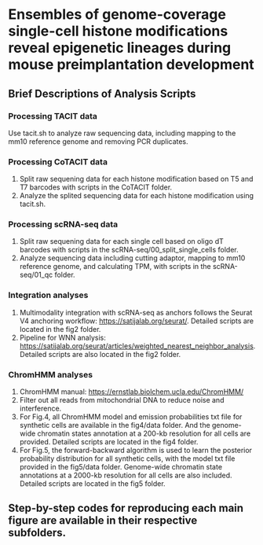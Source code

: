 # Ensembles of genome-coverage single-cell histone modifications reveal epigenetic lineages during mouse preimplantation development

## Brief Descriptions of Analysis Scripts

### Processing TACIT data
Use tacit.sh to analyze raw sequencing data, including mapping to the mm10 reference genome and removing PCR duplicates.

### Processing CoTACIT data
1. Split raw sequening data for each histone modification based on T5 and T7 barcodes with scripts in the CoTACIT folder.
2. Analyze the splited sequencing data for each histone modification using tacit.sh.

### Processing scRNA-seq data
1. Split raw sequening data for each single cell based on oligo dT barcodes with scripts in the scRNA-seq/00_split_single_cells folder.
2. Analyze sequencing data including cutting adaptor, mapping to mm10 reference genome, and calculating TPM, with scripts in the scRNA-seq/01_qc folder.

### Integration analyses
1. Multimodality integration with scRNA-seq as anchors follows the Seurat V4 anchoring workflow: https://satijalab.org/seurat/. Detailed scripts are located in the fig2 folder.
2. Pipeline for WNN analysis: https://satijalab.org/seurat/articles/weighted_nearest_neighbor_analysis. Detailed scripts are also located in the fig2 folder.


### ChromHMM analyses
1. ChromHMM manual: https://ernstlab.biolchem.ucla.edu/ChromHMM/
2. Filter out all reads from mitochondrial DNA to reduce noise and interference.
3. For Fig.4, all ChromHMM model and emission probabilities txt file for synthetic cells are available in the fig4/data folder. And the genome-wide chromatin states annotation at a 200-kb resolution for all cells are provided. Detailed scripts are located in the fig4 folder.
4. For Fig.5, the forward-backward algorithm is used to learn the posterior probability distribution for all synthetic cells, with the model txt file provided in the fig5/data folder. Genome-wide chromatin state annotations at a 2000-kb resolution for all cells are also included. Detailed scripts are located in the fig5 folder.

## Step-by-step codes for reproducing each main figure are available in their respective subfolders.
